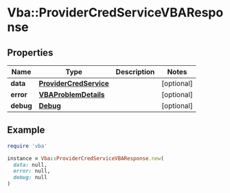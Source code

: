 # Vba::ProviderCredServiceVBAResponse

## Properties

| Name | Type | Description | Notes |
| ---- | ---- | ----------- | ----- |
| **data** | [**ProviderCredService**](ProviderCredService.md) |  | [optional] |
| **error** | [**VBAProblemDetails**](VBAProblemDetails.md) |  | [optional] |
| **debug** | [**Debug**](Debug.md) |  | [optional] |

## Example

```ruby
require 'vba'

instance = Vba::ProviderCredServiceVBAResponse.new(
  data: null,
  error: null,
  debug: null
)
```

